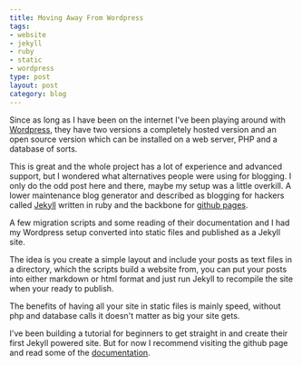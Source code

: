 ```yaml
--- 
title: Moving Away From Wordpress
tags: 
- website
- jekyll
- ruby
- static
- wordpress
type: post
layout: post
category: blog
---
```


Since as long as I have been on the internet I've been playing around with [Wordpress](http://wordpress.org/), they have two versions a completely hosted version and an open source version which can be installed on a web server, PHP and a database of sorts.

This is great and the whole project has a lot of experience and advanced support, but I wondered what alternatives people were using for blogging. I only do the odd post here and there, maybe my setup was a little overkill. A lower maintenance blog generator and described as blogging for hackers called [Jekyll](https://github.com/mojombo/jekyll)  written in ruby and the backbone for [github pages](http://github.com/pages).

A few migration scripts and some reading of their documentation and I had my Wordpress setup converted into static files and published as a Jekyll site.

The idea is you create a simple layout and include your posts as text files in a directory, which the scripts build a website from, you can put your posts into either markdown or html format and just run Jekyll to recompile the site when your ready to publish.

The benefits of having all your site in static files is mainly speed, without php and database calls it doesn't matter as big your site gets.

I've been building a tutorial for beginners to get straight in and create their first Jekyll powered site. But for now I recommend visiting the github page and read some of the [documentation](https://github.com/mojombo/jekyll/wiki/usage).